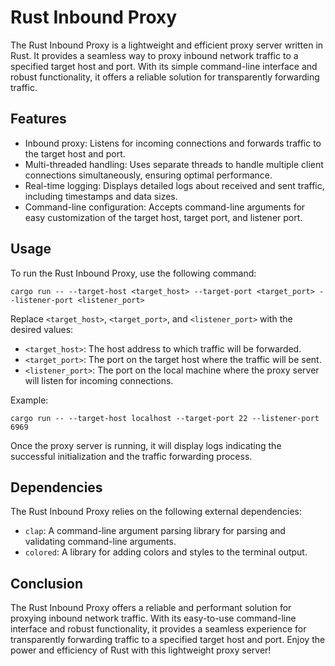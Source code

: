 # Rust Inbound Proxy

The Rust Inbound Proxy is a lightweight and efficient proxy server written in Rust. It provides a seamless way to proxy inbound network traffic to a specified target host and port. With its simple command-line interface and robust functionality, it offers a reliable solution for transparently forwarding traffic.

## Features

- Inbound proxy: Listens for incoming connections and forwards traffic to the target host and port.
- Multi-threaded handling: Uses separate threads to handle multiple client connections simultaneously, ensuring optimal performance.
- Real-time logging: Displays detailed logs about received and sent traffic, including timestamps and data sizes.
- Command-line configuration: Accepts command-line arguments for easy customization of the target host, target port, and listener port.

## Usage

To run the Rust Inbound Proxy, use the following command:

```shell
cargo run -- --target-host <target_host> --target-port <target_port> --listener-port <listener_port>
```

Replace `<target_host>`, `<target_port>`, and `<listener_port>` with the desired values:

- `<target_host>`: The host address to which traffic will be forwarded.
- `<target_port>`: The port on the target host where the traffic will be sent.
- `<listener_port>`: The port on the local machine where the proxy server will listen for incoming connections.

Example:

```shell
cargo run -- --target-host localhost --target-port 22 --listener-port 6969
```

Once the proxy server is running, it will display logs indicating the successful initialization and the traffic forwarding process.

## Dependencies

The Rust Inbound Proxy relies on the following external dependencies:

- `clap`: A command-line argument parsing library for parsing and validating command-line arguments.
- `colored`: A library for adding colors and styles to the terminal output.

## Conclusion

The Rust Inbound Proxy offers a reliable and performant solution for proxying inbound network traffic. With its easy-to-use command-line interface and robust functionality, it provides a seamless experience for transparently forwarding traffic to a specified target host and port. Enjoy the power and efficiency of Rust with this lightweight proxy server!
